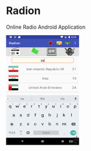 # Radion
Online Radio Android Application



<div>
<img src="https://github.com/amin200x/Radion/blob/master/image1.jpg" alt="image1" width="200" height="300">


</div>

